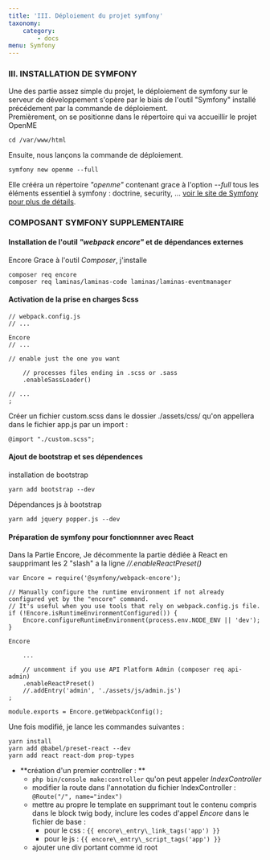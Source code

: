 ```yaml
---
title: 'III. Déploiement du projet symfony'
taxonomy:
    category:
        - docs
menu: Symfony
---
```


### III. INSTALLATION DE SYMFONY

Une des partie assez simple du projet, le déploiement de symfony sur le serveur de développement s'opère par le biais de l'outil "Symfony" installé précédement par la commande de déploiement.  
Premièrement, on se positionne dans le répertoire qui va accueillir le projet OpenME  
	
    cd /var/www/html  
    
Ensuite, nous lançons la commande de déploiement. 

	symfony new openme --full  

Elle crééra un répertoire _"openme"_ contenant grace à l'option  _--full_  tous les éléments essentiel à symfony : doctrine, security, ... [voir le site de Symfony pour plus de détails](https://symfony.com/doc/current/setup.html).
   
### COMPOSANT SYMFONY SUPPLEMENTAIRE

#### Installation de l'outil _"webpack encore"_ et de dépendances externes  
Encore
Grace à l'outil _Composer_, j'installe 

	composer req encore
    composer req laminas/laminas-code laminas/laminas-eventmanager
    
#### Activation de la prise en charges Scss

    // webpack.config.js
    // ...

    Encore
    // ...

    // enable just the one you want

        // processes files ending in .scss or .sass
        .enableSassLoader()
        
	// ...
    ;
Créer un fichier custom.scss dans le dossier ./assets/css/ qu'on appellera dans le fichier app.js par un import :
    
    @import "./custom.scss";

#### Ajout de bootstrap et ses dépendences

installation de bootstrap

    yarn add bootstrap --dev

Dépendances js à bootstrap

    yarn add jquery popper.js --dev


#### Préparation de symfony pour fonctionnner avec React  
Dans la Partie Encore, Je décommente la partie dédiée à React en saupprimant les 2 "slash" a la ligne _//.enableReactPreset()_  

    var Encore = require('@symfony/webpack-encore');

    // Manually configure the runtime environment if not already configured yet by the "encore" command.
    // It's useful when you use tools that rely on webpack.config.js file.
    if (!Encore.isRuntimeEnvironmentConfigured()) {
        Encore.configureRuntimeEnvironment(process.env.NODE_ENV || 'dev');
    }

    Encore
    
        ...
    
        // uncomment if you use API Platform Admin (composer req api-admin)
        .enableReactPreset()
        //.addEntry('admin', './assets/js/admin.js')
    ;

    module.exports = Encore.getWebpackConfig(); 

Une fois modifié, je lance les commandes suivantes :  
	
    yarn install  
    yarn add @babel/preset-react --dev  
    yarn add react react-dom prop-types  
    
- **création d'un premier controller : **
    - `php bin/console make:controller` qu'on peut appeler _IndexController_
    - modifier la route dans l'annotation du fichier IndexController : `@Route("/", name="index")`
    - mettre au propre le template en supprimant tout le contenu compris dans le block twig body, inclure les codes d'appel _Encore_ dans le fichier de base : 
        - pour le css :  `{{ encore\_entry\_link_tags('app') }}`
        - pour le js : `{{ encore\_entry\_script_tags('app') }}`
    - ajouter une div portant comme id root